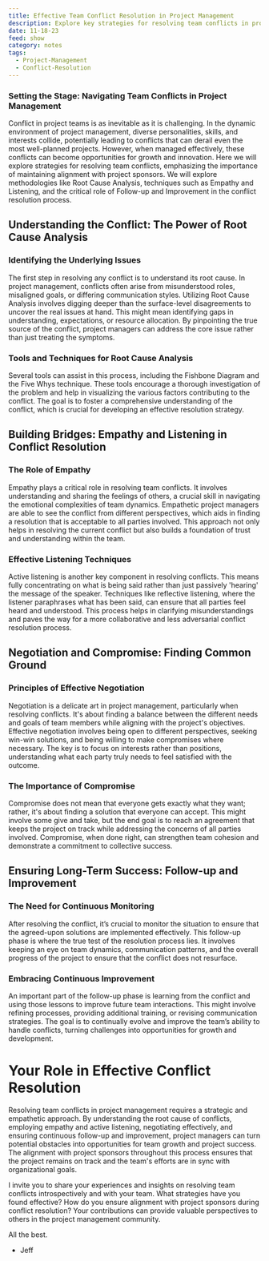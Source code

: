 ```yaml
---
title: Effective Team Conflict Resolution in Project Management
description: Explore key strategies for resolving team conflicts in projects, with a focus on sponsor alignment and team dynamics for project success.
date: 11-18-23
feed: show
category: notes
tags:
  - Project-Management
  - Conflict-Resolution
---
```


### Setting the Stage: Navigating Team Conflicts in Project Management

Conflict in project teams is as inevitable as it is challenging. In the dynamic environment of project management, diverse personalities, skills, and interests collide, potentially leading to conflicts that can derail even the most well-planned projects. However, when managed effectively, these conflicts can become opportunities for growth and innovation. Here we will explore strategies for resolving team conflicts, emphasizing the importance of maintaining alignment with project sponsors. We will explore methodologies like Root Cause Analysis, techniques such as Empathy and Listening, and the critical role of Follow-up and Improvement in the conflict resolution process.

## Understanding the Conflict: The Power of Root Cause Analysis

### Identifying the Underlying Issues

The first step in resolving any conflict is to understand its root cause. In project management, conflicts often arise from misunderstood roles, misaligned goals, or differing communication styles. Utilizing Root Cause Analysis involves digging deeper than the surface-level disagreements to uncover the real issues at hand. This might mean identifying gaps in understanding, expectations, or resource allocation. By pinpointing the true source of the conflict, project managers can address the core issue rather than just treating the symptoms.

### Tools and Techniques for Root Cause Analysis

Several tools can assist in this process, including the Fishbone Diagram and the Five Whys technique. These tools encourage a thorough investigation of the problem and help in visualizing the various factors contributing to the conflict. The goal is to foster a comprehensive understanding of the conflict, which is crucial for developing an effective resolution strategy.

## Building Bridges: Empathy and Listening in Conflict Resolution

### The Role of Empathy

Empathy plays a critical role in resolving team conflicts. It involves understanding and sharing the feelings of others, a crucial skill in navigating the emotional complexities of team dynamics. Empathetic project managers are able to see the conflict from different perspectives, which aids in finding a resolution that is acceptable to all parties involved. This approach not only helps in resolving the current conflict but also builds a foundation of trust and understanding within the team.

### Effective Listening Techniques
Active listening is another key component in resolving conflicts. This means fully concentrating on what is being said rather than just passively 'hearing' the message of the speaker. Techniques like reflective listening, where the listener paraphrases what has been said, can ensure that all parties feel heard and understood. This process helps in clarifying misunderstandings and paves the way for a more collaborative and less adversarial conflict resolution process.

## Negotiation and Compromise: Finding Common Ground

### Principles of Effective Negotiation

Negotiation is a delicate art in project management, particularly when resolving conflicts. It's about finding a balance between the different needs and goals of team members while aligning with the project's objectives. Effective negotiation involves being open to different perspectives, seeking win-win solutions, and being willing to make compromises where necessary. The key is to focus on interests rather than positions, understanding what each party truly needs to feel satisfied with the outcome.

### The Importance of Compromise

Compromise does not mean that everyone gets exactly what they want; rather, it's about finding a solution that everyone can accept. This might involve some give and take, but the end goal is to reach an agreement that keeps the project on track while addressing the concerns of all parties involved. Compromise, when done right, can strengthen team cohesion and demonstrate a commitment to collective success.

## Ensuring Long-Term Success: Follow-up and Improvement

### The Need for Continuous Monitoring

After resolving the conflict, it’s crucial to monitor the situation to ensure that the agreed-upon solutions are implemented effectively. This follow-up phase is where the true test of the resolution process lies. It involves keeping an eye on team dynamics, communication patterns, and the overall progress of the project to ensure that the conflict does not resurface.

### Embracing Continuous Improvement

An important part of the follow-up phase is learning from the conflict and using those lessons to improve future team interactions. This might involve refining processes, providing additional training, or revising communication strategies. The goal is to continually evolve and improve the team’s ability to handle conflicts, turning challenges into opportunities for growth and development.

# Your Role in Effective Conflict Resolution

Resolving team conflicts in project management requires a strategic and empathetic approach. By understanding the root cause of conflicts, employing empathy and active listening, negotiating effectively, and ensuring continuous follow-up and improvement, project managers can turn potential obstacles into opportunities for team growth and project success. The alignment with project sponsors throughout this process ensures that the project remains on track and the team's efforts are in sync with organizational goals.

I invite you to share your experiences and insights on resolving team conflicts introspectively and with your team. What strategies have you found effective? How do you ensure alignment with project sponsors during conflict resolution? Your contributions can provide valuable perspectives to others in the project management community.

All the best.

- Jeff